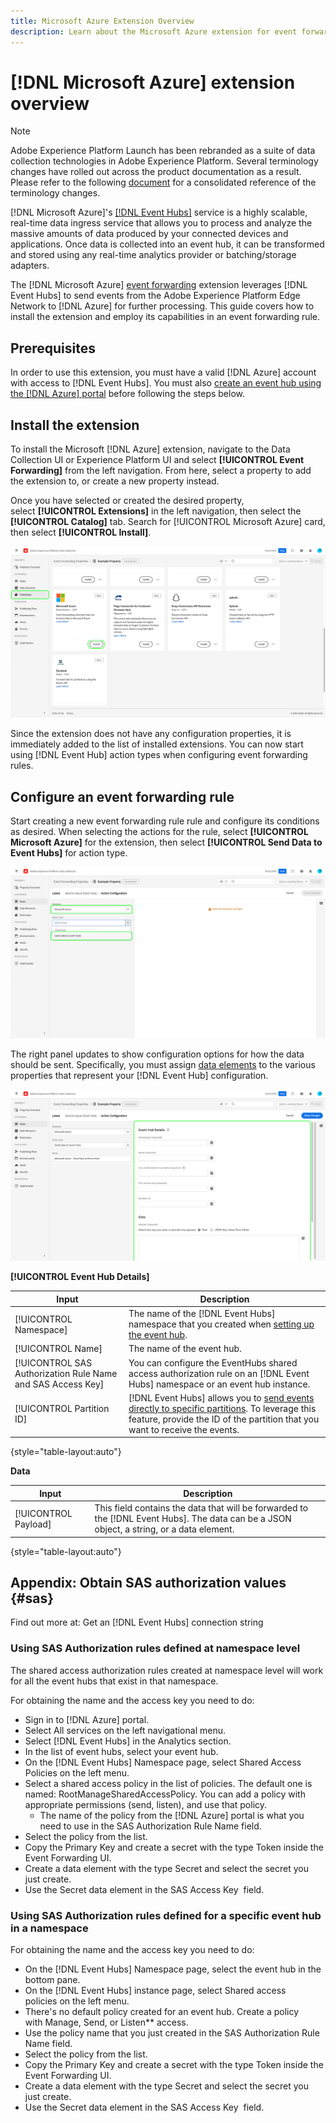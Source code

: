```yaml
---
title: Microsoft Azure Extension Overview
description: Learn about the Microsoft Azure extension for event forwarding in Adobe Experience Platform.
---
```

# [!DNL Microsoft Azure] extension overview

>[!NOTE]
>
>Adobe Experience Platform Launch has been rebranded as a suite of data collection technologies in Adobe Experience Platform. Several terminology changes have rolled out across the product documentation as a result. Please refer to the following [document](../../../term-updates.md) for a consolidated reference of the terminology changes.

[!DNL Microsoft Azure]'s [[!DNL Event Hubs]](https://azure.microsoft.com/en-us/products/event-hubs/#overview) service is a highly scalable, real-time data ingress service that allows you to process and analyze the massive amounts of data produced by your connected devices and applications. Once data is collected into an event hub, it can be transformed and stored using any real-time analytics provider or batching/storage adapters.

The [!DNL Microsoft Azure] [event forwarding](../../../ui/event-forwarding/overview.md) extension leverages [!DNL Event Hubs] to send events from the Adobe Experience Platform Edge Network to [!DNL Azure] for further processing. This guide covers how to install the extension and employ its capabilities in an event forwarding rule.

## Prerequisites

In order to use this extension, you must have a valid [!DNL Azure] account with access to [!DNL Event Hubs]. You must also [create an event hub using the [!DNL Azure] portal](https://learn.microsoft.com/en-us/azure/event-hubs/event-hubs-create) before following the steps below.

## Install the extension

To install the Microsoft [!DNL Azure] extension, navigate to the Data Collection UI or Experience Platform UI and select **[!UICONTROL Event Forwarding]** from the left navigation. From here, select a property to add the extension to, or create a new property instead.

Once you have selected or created the desired property, select **[!UICONTROL Extensions]** in the left navigation, then select the **[!UICONTROL Catalog]** tab. Search for [!UICONTROL Microsoft Azure] card, then select **[!UICONTROL Install]**.

![The [!UICONTROL Install] button being selected for the [!UICONTROL Microsoft Azure] extension in the Data Collection UI.](../../../images/extensions/azure/install.png)

Since the extension does not have any configuration properties, it is immediately added to the list of installed extensions. You can now start using [!DNL Event Hub] action types when configuring event forwarding rules.

## Configure an event forwarding rule

Start creating a new event forwarding rule rule and configure its conditions as desired. When selecting the actions for the rule, select **[!UICONTROL Microsoft Azure]** for the extension, then select **[!UICONTROL Send Data to Event Hubs]** for action type.

![The [!UICONTROL Send Data to Event Hubs] action type being selected for a rule in the Data Collection UI.](../../../images/extensions/azure/select-action-type.png)

The right panel updates to show configuration options for how the data should be sent. Specifically, you must assign [data elements](../../../ui/managing-resources/data-elements.md) to the various properties that represent your [!DNL Event Hub] configuration.

![The [!UICONTROL Send Data to Event Hubs] action type being selected for a rule in the Data Collection UI.](../../../images/extensions/azure/event-hub-details.png)

**[!UICONTROL Event Hub Details]**

| Input | Description |
| --- | --- |
| [!UICONTROL Namespace] | The name of the [!DNL Event Hubs] namespace that you created when [setting up the event hub](https://learn.microsoft.com/en-us/azure/event-hubs/event-hubs-create#create-an-event-hubs-namespace). |
| [!UICONTROL Name] | The name of the event hub. |
| [!UICONTROL SAS Authorization Rule Name and SAS Access Key] | You can configure the EventHubs shared access authorization rule on an [!DNL Event Hubs] namespace or an event hub instance. |
| [!UICONTROL Partition ID] | [!DNL Event Hubs] allows you to [send events directly to specific partitions](https://learn.microsoft.com/en-us/azure/architecture/reference-architectures/event-hubs/partitioning-in-event-hubs-and-kafka). To leverage this feature, provide the ID of the partition that you want to receive the events. |

{style="table-layout:auto"}

**Data**

| Input | Description |
| --- | --- |
| [!UICONTROL Payload] | This field contains the data that will be forwarded to the [!DNL Event Hubs]. The data can be a JSON object, a string, or a data element. |

{style="table-layout:auto"}

## Appendix: Obtain SAS authorization values {#sas}

Find out more at: Get an [!DNL Event Hubs] connection string

### Using SAS Authorization rules defined at namespace level

The shared access authorization rules created at namespace level will work for all the event hubs that exist in that namespace.

For obtaining the name and the access key you need to do:

* Sign in to [!DNL Azure] portal.
* Select All services on the left navigational menu.
* Select [!DNL Event Hubs] in the Analytics section.
* In the list of event hubs, select your event hub.
* On the [!DNL Event Hubs] Namespace page, select Shared Access Policies on the left menu.
* Select a shared access policy in the list of policies. The default one is named: RootManageSharedAccessPolicy. You can add a policy with appropriate permissions (send, listen), and use that policy.
    * The name of the policy from the [!DNL Azure] portal is what you need to use in the SAS Authorization Rule Name field.
* Select the policy from the list.
* Copy the Primary Key and create a secret with the type Token inside the Event Forwarding UI.
* Create a data element with the type Secret and select the secret you just create.
* Use the Secret data element in the SAS Access Key  field.

### Using SAS Authorization rules defined for a specific event hub in a namespace

For obtaining the name and the access key you need to do:

* On the [!DNL Event Hubs] Namespace page, select the event hub in the bottom pane.
* On the [!DNL Event Hubs] instance page, select Shared access policies on the left menu.
* There's no default policy created for an event hub. Create a policy with Manage, Send, or Listen** access.
* Use the policy name that you just created in the SAS Authorization Rule Name field.
* Select the policy from the list.
* Copy the Primary Key and create a secret with the type Token inside the Event Forwarding UI.
* Create a data element with the type Secret and select the secret you just create.
* Use the Secret data element in the SAS Access Key  field.
